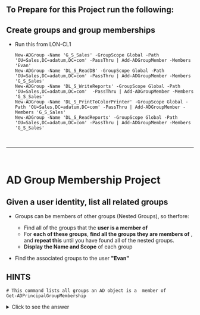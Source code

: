 
<!--
    <details><summary>Click for hint</summary><Strong> 

    ``` 
    HINT
    ```
    </Strong></details> 
    <details><summary>Click to see the answer</summary><Strong> 
    
    ```
    ANSWER
    ```

    </Strong></details> 
-->

## To Prepare for this Project run the following:

## Create groups and group memberships
- Run this from LON-CL1
  ```
  New-ADGroup -Name 'G_S_Sales' -GroupScope Global -Path 'OU=Sales,DC=adatum,DC=com' -PassThru | Add-ADGroupMember -Members 'Evan'
  New-ADGroup -Name 'DL_S_ReadDB' -GroupScope Global -Path 'OU=Sales,DC=adatum,DC=com' -PassThru | Add-ADGroupMember -Members 'G_S_Sales'
  New-ADGroup -Name 'DL_S_WriteReports' -GroupScope Global -Path 'OU=Sales,DC=adatum,DC=com'  -PassThru | Add-ADGroupMember -Members 'G_S_Sales'    
  New-ADGroup -Name 'DL_S_PrintToColorPrinter' -GroupScope Global -Path 'OU=Sales,DC=adatum,DC=com' -PassThru | Add-ADGroupMember -Members 'G_S_Sales'  
  New-ADGroup -Name 'DL_S_ReadReports' -GroupScope Global -Path 'OU=Sales,DC=adatum,DC=com' -PassThru | Add-ADGroupMember -Members 'G_S_Sales'

  ```

<br>

---

<br>

# AD Group Membership Project
## Given a user identity, list all related groups

- Groups can be members of other groups (Nested Groups), so therfore:
  - Find all of the groups that the **user is a member of**
  - For **each of these groups**, **find all the groups they are members of** , and **repeat this** until you have found all of the nested groups.
  - **Display the Name and Scope** of each group

- Find the associated groups to the user **"Evan"**


## HINTS
```
# This command lists all groups an AD object is a  member of
Get-ADPrincipalGroupMembership 

```

<details><summary>Click to see the answer</summary><Strong> 
    
```
function Find-AssociatedGroupMembership {
  Param ($SamAccountName)
  function MemberOf {
    Param($ADObject)
    $Groups = Get-ADPrincipalGroupMembership -Identity $ADObject
    foreach ($Group in $Groups) {
      $Group | Select-Object -Property Name,GroupScope
      MemberOf -ADObject $Group
    }
  }
  $ADAccount = Get-ADUser -Identity $SamAccountName
  MemberOf -ADObject $ADAccount
} 
    
```

</Strong></details> 

